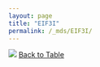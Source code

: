 ```yaml
---
layout: page
title: "EIF3I"
permalink: /_mds/EIF3I/
---
```


![](../../alns_9.28.22/aln_5HSAA034280_0.983.png?raw=true
)
[Back to Table](../../display)
